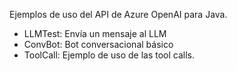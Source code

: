 Ejemplos de uso del API de Azure OpenAI para Java.

* LLMTest: Envía un mensaje al LLM
* ConvBot: Bot conversacional básico
* ToolCall: Ejemplo de uso de las tool calls.
